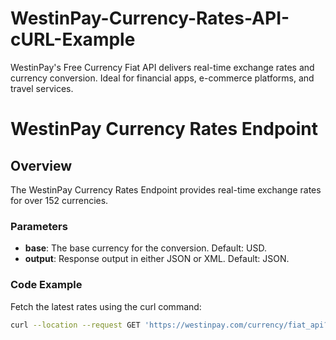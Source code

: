 # WestinPay-Currency-Rates-API-cURL-Example
WestinPay's Free Currency Fiat API delivers real-time exchange rates and currency conversion. Ideal for financial apps, e-commerce platforms, and travel services.
# WestinPay Currency Rates Endpoint

## Overview

The WestinPay Currency Rates Endpoint provides real-time exchange rates for over 152 currencies.

### Parameters

- **base**: The base currency for the conversion. Default: USD.
- **output**: Response output in either JSON or XML. Default: JSON.

### Code Example

Fetch the latest rates using the curl command:

```sh
curl --location --request GET 'https://westinpay.com/currency/fiat_api?api_key=YOUR-API-KEY&base=USD&output=JSON'
